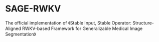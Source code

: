 # SAGE-RWKV
The official implementation of 《Stable Input, Stable Operator: Structure-Aligned RWKV-based Framework for Generalizable Medical Image Segmentation》
